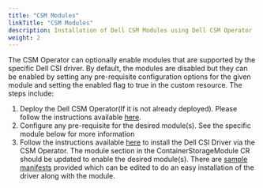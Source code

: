 ```yaml
---
title: "CSM Modules"
linkTitle: "CSM Modules"
description: Installation of Dell CSM Modules using Dell CSM Operator
weight: 2
---
```


The CSM Operator can optionally enable modules that are supported by the specific Dell CSI driver. By default, the modules are disabled but they can be enabled by setting any pre-requisite configuration options for the given module and setting the enabled flag to true  in the custom resource.
The steps include:

1. Deploy the Dell CSM Operator(If it is not already deployed). Please follow the instructions available [here](../../#installation).
2. Configure any pre-requisite for the desired module(s). See the specific module below for more information
3. Follow the instructions available [here](../../drivers/powerscale/#install-driver) to install the Dell CSI Driver via the CSM Operator. The module section in the ContainerStorageModule CR should be updated to enable the desired module(s). There are [sample manifests](https://github.com/dell/csm-operator/blob/main/samples/storage_csm_powerscale.yaml) provided which can be edited to do an easy installation of the driver along with the module.